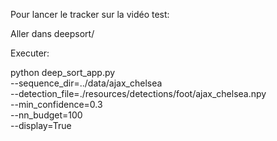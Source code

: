 Pour lancer le tracker sur la vidéo test:


Aller dans deepsort/

Executer: 


python deep_sort_app.py \
    --sequence_dir=../data/ajax_chelsea \
    --detection_file=./resources/detections/foot/ajax_chelsea.npy \
    --min_confidence=0.3 \
    --nn_budget=100 \
    --display=True
